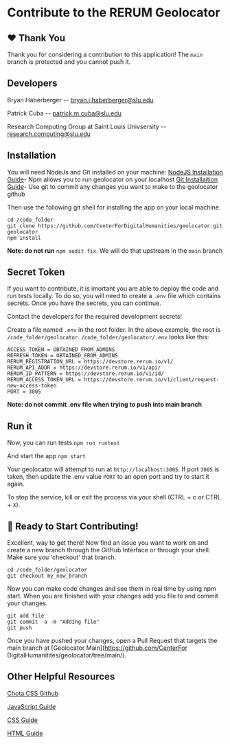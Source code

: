 # Contribute to the RERUM Geolocator

## ❤️ Thank You

Thank you for considering a contribution to this application! The `main` branch is protected and you cannot push it.

## Developers

Bryan Haberberger -- bryan.j.haberberger@slu.edu

Patrick Cuba -- patrick.m.cuba@slu.edu

Research Computing Group at Saint Louis Univsersity -- research.computing@slu.edu


## Installation

You will need NodeJs and Git installed on your machine:
[NodeJS Installation Guide](https://nodejs.org/en/download)- Npm allows you to run geolocator on your localhost
[Git Installaition Guide](https://desktop.github.com)- Use git to commit any changes you want to make to the geolocator github

Then use the following git shell for installing the app on your local machine.

```
cd /code_folder
git clone https://github.com/CenterForDigitalHumanities/geolocator.git geolocator
npm install
```
 **Note: do not run** `npm audit fix`. We will do that upstream in the `main` branch

 ## Secret Token

 If you want to contribute, it is imortant you are able to deploy the code and run tests locally.  To do so, you will need to create a `.env` file which contains secrets. Once you have the secrets, you can continue.

 Contact the developers for the required development secrets!

Create a file named `.env` in the root folder.  In the above example, the root is `/code_folder/geolocator`.  `/code_folder/geolocator/.env` looks like this:

```
ACCESS_TOKEN = OBTAINED_FROM_ADMINS
REFRESH_TOKEN = OBTAINED_FROM_ADMINS
RERUM_REGISTRATION_URL = https://devstore.rerum.io/v1/
RERUM_API_ADDR = https://devstore.rerum.io/v1/api/
RERUM_ID_PATTERN = https://devstore.rerum.io/v1/id/
RERUM_ACCESS_TOKEN_URL = https://devstore.rerum.io/v1/client/request-new-access-token
PORT = 3005
```

**Note: do not commit .env file when trying to push into main branch**

## Run it

Now, you can run tests
`npm run runtest`

And start the app
`npm start`

Your geolocator will attempt to run at `http://localhost:3005`.  If port `3005` is taken, then update the .env value `PORT` to an open port and try to start it again.

To stop the service, kill or exit the process via your shell (CTRL + c or CTRL + x).

## 🎉 Ready to Start Contributing!

Excellent, way to get there!  Now find an issue you want to work on and create a new branch through the GitHub Interface or through your shell.  Make sure you 'checkout' that branch.

```
cd /code_folder/geolocator
git checkout my_new_branch
```
Now you can make code changes and see them in real time by using npm start. When you are finished with your changes add you file to and commit your changes.

```
git add file
git commit -a -m "Adding file"
git push
```

Once you have pushed your changes, open a Pull Request that targets the main branch at [Geolocator Main](https://github.com/CenterFor DigitalHumanitites/geolocator/tree/main/).

## Other Helpful Resources
[Chota CSS Github](https://github.com/jenil/chota.git)

[JavaScript Guide](https://developer.mozilla.org/en-US/docs/Web/JavaScripti/Guide/)

[CSS Guide](https://www.w3schools.com/css/)

[HTML Guide](https://www.w3schools.com/html/default.asp)


